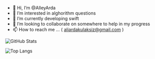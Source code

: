 - 👋 Hi, I’m @AlleyArda
- 👀 I’m interested in alghorithm questions
- 🌱 I’m currently developing swift
- 💞️ I’m looking to collaborate on somewhere to help in my progress
- 📫 How to reach me ... ( aliardakulaksiz@gmail.com )

![GitHub Stats](https://github-readme-stats.vercel.app/api?username=AlleyArda&show_icons=true&theme=radical)

![Top Langs](https://github-readme-stats.vercel.app/api/top-langs/?username=AlleyArda&layout=compact&theme=radical)



<!---
AlleyArda/AlleyArda is a ✨ special ✨ repository because its `README.md` (this file) appears on your GitHub profile.
You can click the Preview link to take a look at your changes.
--->
